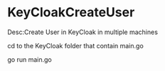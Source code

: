 # KeyCloakCreateUser
Desc:Create User in KeyCloak in multiple machines

cd to the KeyCloak folder that contain main.go

go run main.go
